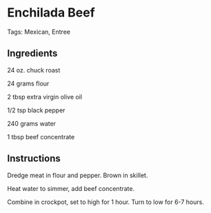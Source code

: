 # Enchilada Beef

Tags: Mexican, Entree



## Ingredients

24 oz. chuck roast

24 grams flour

2 tbsp extra virgin olive oil

1/2 tsp black pepper

240 grams water

1 tbsp beef concentrate



## Instructions

Dredge meat in flour and pepper. Brown in skillet.

Heat water to simmer, add beef concentrate.

Combine in crockpot, set to high for 1 hour. Turn to low for 6-7 hours.
